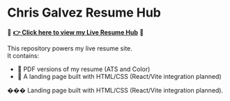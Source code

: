 # Chris Galvez Resume Hub

🚀 **[👉 Click here to view my Live Resume Hub](https://cg112358.github.io)** 🚀  

This repository powers my live resume site.  
It contains:
- 📄 PDF versions of my resume (ATS and Color)  
- 🎨 A landing page built with HTML/CSS (React/Vite integration planned)  

��� Landing page built with HTML/CSS (React/Vite integration planned).
